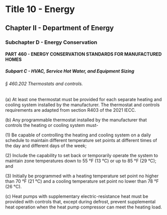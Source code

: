 
# Title 10 - Energy
## Chapter II - Department of Energy
### Subchapter D - Energy Conservation
#### PART 460 - ENERGY CONSERVATION STANDARDS FOR MANUFACTURED HOMES
##### Subpart C - HVAC, Service Hot Water, and Equipment Sizing
###### § 460.202 Thermostats and controls.

(a) At least one thermostat must be provided for each separate heating and cooling system installed by the manufacturer. The thermostat and controls requirements are adapted from section R403 of the 2021 IECC.

(b) Any programmable thermostat installed by the manufacturer that controls the heating or cooling system must-

(1) Be capable of controlling the heating and cooling system on a daily schedule to maintain different temperature set points at different times of the day and different days of the week;

(2) Include the capability to set back or temporarily operate the system to maintain zone temperatures down to 55 &#xB0;F (13 &#xB0;C) or up to 85 &#xB0;F (29 &#xB0;C); and

(3) Initially be programmed with a heating temperature set point no higher than 70 &#xB0;F (21 &#xB0;C) and a cooling temperature set point no lower than 78 &#xB0;F (26 &#xB0;C).

(c) Heat pumps with supplementary electric-resistance heat must be provided with controls that, except during defrost, prevent supplemental heat operation when the heat pump compressor can meet the heating load.
